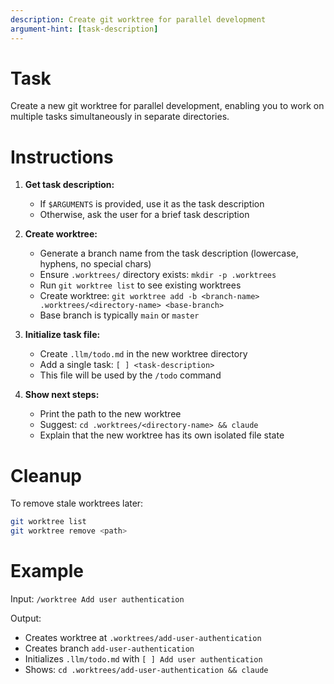 ```yaml
---
description: Create git worktree for parallel development
argument-hint: [task-description]
---
```


# Task

Create a new git worktree for parallel development, enabling you to work on multiple tasks simultaneously in separate directories.

# Instructions

1. **Get task description:**
   - If `$ARGUMENTS` is provided, use it as the task description
   - Otherwise, ask the user for a brief task description

2. **Create worktree:**
   - Generate a branch name from the task description (lowercase, hyphens, no special chars)
   - Ensure `.worktrees/` directory exists: `mkdir -p .worktrees`
   - Run `git worktree list` to see existing worktrees
   - Create worktree: `git worktree add -b <branch-name> .worktrees/<directory-name> <base-branch>`
   - Base branch is typically `main` or `master`

3. **Initialize task file:**
   - Create `.llm/todo.md` in the new worktree directory
   - Add a single task: `[ ] <task-description>`
   - This file will be used by the `/todo` command

4. **Show next steps:**
   - Print the path to the new worktree
   - Suggest: `cd .worktrees/<directory-name> && claude`
   - Explain that the new worktree has its own isolated file state

# Cleanup

To remove stale worktrees later:
```bash
git worktree list
git worktree remove <path>
```

# Example

Input: `/worktree Add user authentication`

Output:
- Creates worktree at `.worktrees/add-user-authentication`
- Creates branch `add-user-authentication`
- Initializes `.llm/todo.md` with `[ ] Add user authentication`
- Shows: `cd .worktrees/add-user-authentication && claude`
